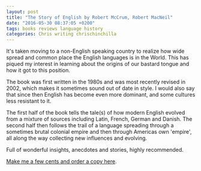 ```yaml
---
layout: post
title: "The Story of English by Robert McCrum, Robert MacNeil"
date: "2016-05-30 08:37:05 +0200"
tags: books reviews language history
categories: Chris writing chrischinchilla
---
```


It's taken moving to a non-English speaking country to realize how wide spread and common place the English languages is in the World. This has piqued my interest in learning about the origins of our bastard tongue and how it got to this position.

The book was first written in the 1980s and was most recently revised in 2002, which makes it sometimes sound out of date in style. I would also say that since then English has become even more dominant, and some cultures less resistant to it.

The first half of the book tells the tale(s) of how modern English evolved from a mixture of sources including Latin, French, German and Danish. The second half then follows the trail of a language spreading through a sometimes brutal colonial empire and then through Americas own 'empire', all along the way collecting new influences and evolving.

Full of wonderful insights, anecdotes and stories, highly recommended.

<a  href="http://www.amazon.com/gp/product/0142002313/ref=as_li_tl?ie=UTF8&camp=1789&creative=9325&creativeASIN=0142002313&linkCode=as2&tag=gregamamma-20&linkId=4GCLAKG7TY2PFK3P">Make me a few cents and order a copy here</a>.<img src="http://ir-na.amazon-adsystem.com/e/ir?t=gregamamma-20&l=as2&o=1&a=0142002313" width="1" height="1" border="0" alt="" style="border:none !important; margin:0px !important;" />
